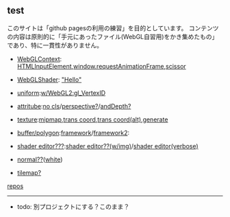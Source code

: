 ## test
このサイトは「github pagesの利用の練習」を目的としています。
コンテンツの内容は原則的に「手元にあったファイル(WebGL自習用)をかき集めたもの」であり、特に一貫性がありません。
+ [WebGLContext](junk/short01.html): [HTMLInputElement](junk/short01.1.html),[window.requestAnimationFrame](junk/short01.2.html),[scissor](junk/short02.html)
+ [WebGLShader](junk/short03.html): ["Hello"](junk/short08.html)

+ [uniform](junk/short03.1.html):[w/WebGL2:gl_VertexID](junk/short03.2.html)
+ [attritube](junk/short04.html):[no cls](junk/short04.1.html)/[perspective?](junk/short04.2.html)/[andDepth?](junk/short04.3.html)
+ [texture](junk/short05.html):[mipmap](junk/short05.1.html),[trans coord](junk/short05.2.html),[trans coord(alt)](junk/short05.3.html),[generate](junk/short09.html)
+ [buffer/polygon](junk/short06.html):[framework](junk/short07.html)/[framework2](junk/short12.html):

+ [shader editor???](junk/short11.html):[shader editor??(w/img)](junk/short11.1.html)/[shader editor(verbose)](junk/short03.3.html)
+ [normal??](junk/short10.html)([white](junk/short10.1.html))
+ [tilemap?](tilemaps/mapwebgl.html)

[repos](https://github.com/diska/diska.github.io)

----
- todo: 別プロジェクトにする？このまま？
